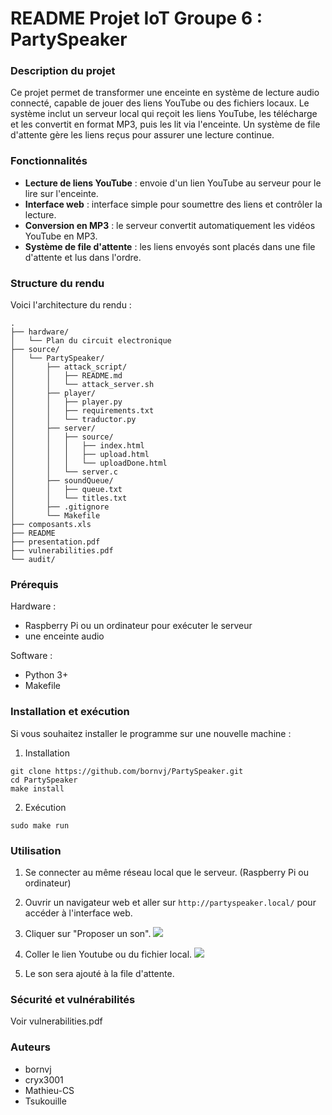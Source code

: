 # README Projet IoT Groupe 6 : PartySpeaker

### Description du projet
Ce projet permet de transformer une enceinte en système de lecture audio connecté, capable de jouer des liens YouTube ou des fichiers locaux. Le système inclut un serveur local qui reçoit les liens YouTube, les télécharge et les convertit en format MP3, puis les lit via l'enceinte. Un système de file d'attente gère les liens reçus pour assurer une lecture continue.

### Fonctionnalités
* **Lecture de liens YouTube** : envoie d'un lien YouTube au serveur pour le lire sur l'enceinte.
* **Interface web** : interface simple pour soumettre des liens et contrôler la lecture.
* **Conversion en MP3** : le serveur convertit automatiquement les vidéos YouTube en MP3.
* **Système de file d'attente** : les liens envoyés sont placés dans une file d'attente et lus dans l'ordre.

### Structure du rendu
Voici l'architecture du rendu :

```
.
├── hardware/
│   └── Plan du circuit electronique
├── source/
│   └── PartySpeaker/
│       ├── attack_script/
│       │   ├── README.md
│       │   └── attack_server.sh
│       ├── player/
│       │   ├── player.py
│       │   ├── requirements.txt
│       │   └── traductor.py
│       ├── server/
│       │   ├── source/
│       │   │   ├── index.html
│       │   │   ├── upload.html
│       │   │   └── uploadDone.html
│       │   └── server.c
│       ├── soundQueue/
│       │   ├── queue.txt
│       │   └── titles.txt
│       ├── .gitignore
│       └── Makefile
├── composants.xls
├── README
├── presentation.pdf
├── vulnerabilities.pdf
└── audit/

```

### Prérequis
Hardware : 
* Raspberry Pi ou un ordinateur pour exécuter le serveur
* une enceinte audio

Software :
* Python 3+
* Makefile

### Installation et exécution
Si vous souhaitez installer le programme sur une nouvelle machine : 
1. Installation
```
git clone https://github.com/bornvj/PartySpeaker.git
cd PartySpeaker
make install
```
2. Exécution
```
sudo make run
```

### Utilisation
1. Se connecter au même réseau local que le serveur. (Raspberry Pi ou ordinateur)
2. Ouvrir un navigateur web et aller sur `http://partyspeaker.local/` pour accéder à l'interface web.
3. Cliquer sur "Proposer un son".
![](https://s3.cri.epita.fr/hedgedoc-data.cri.epita.fr/uploads/9ad8e331-d1b7-430f-9c6c-62c4c6aa3551.png)

4. Coller le lien Youtube ou du fichier local.
![](https://s3.cri.epita.fr/hedgedoc-data.cri.epita.fr/uploads/e6dd1295-044a-4417-a47e-d9363848b155.png)

5. Le son sera ajouté à la file d'attente.

### Sécurité et vulnérabilités
Voir vulnerabilities.pdf

### Auteurs
* bornvj
* cryx3001
* Mathieu-CS
* Tsukouille

